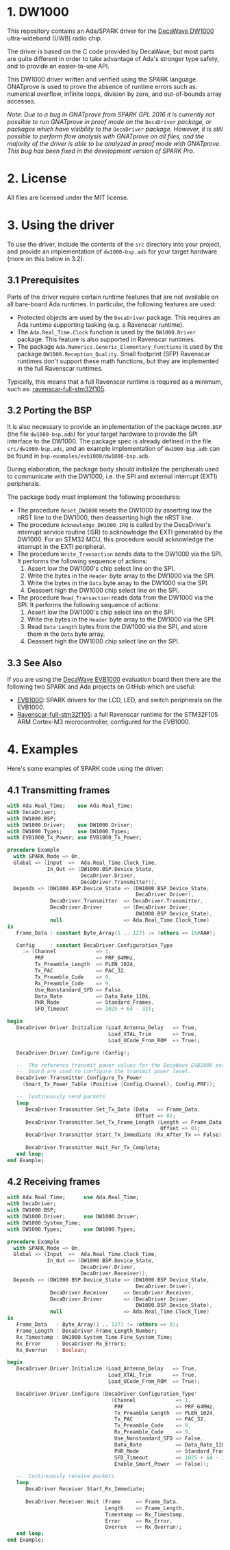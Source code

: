 # 1. DW1000

This repository contains an Ada/SPARK driver for the 
[DecaWave DW1000](http://www.decawave.com/products/dw1000)
ultra-wideband (UWB) radio chip.

The driver is based on the C code provided by DecaWave, but most parts are
quite different in order to take advantage of Ada's stronger type safety, and
to provide an easier-to-use API.

This DW1000 driver written and verified using the SPARK language. GNATprove is 
used to prove the absence of runtime errors such as: numerical overflow,
infinite loops, division by zero, and out-of-bounds array accesses.

_Note: Due to a bug in GNATprove from SPARK GPL 2016 it is currently not possible to run GNATprove in proof mode on the_ ``DecaDriver`` _package, or packages which have visibility to the_ ``DecaDriver`` _package. However, it is still possible to perform flow analysis with GNATprove on all files, and the majority of the driver is able to be analyzed in proof mode with GNATprove. This bug has been fixed in the development version of SPARK Pro._

# 2. License

All files are licensed under the MIT license.

# 3. Using the driver

To use the driver, include the contents of the ``src`` directory into your
project, and provide an implementation of ``dw1000-bsp.adb`` for your target
hardware (more on this below in 3.2).

## 3.1 Prerequisites

Parts of the driver require certain runtime features that are not available on all
bare-board Ada runtimes. In particular, the following features are used:
  * Protected objects are used by the ``DecaDriver`` package. This requires
    an Ada runtime supporting tasking (e.g. a Ravenscar runtime).
  * The ``Ada.Real_Time.Clock`` function is used by the ``DW1000.Driver``
    package. This feature is also supported in Ravenscar runtimes.
  * The package ``Ada.Numerics.Generic_Elementary_Functions`` is used by the
    package ``DW1000.Reception_Quality``. Small footprint (SFP) Ravenscar 
    runtimes don't support these math functions, but they are implemented in
    the full Ravenscar runtimes.

Typically, this means that a full Ravenscar runtime is required as a minimum,
such as: [ravenscar-full-stm32f105](https://github.com/damaki/ravenscar-full-stm32f105).

## 3.2 Porting the BSP

It is also necessary to provide an implementation of the package ``DW1000.BSP``
(the file ``dw1000-bsp.adb``) for your target hardware to provide the SPI
interface to the DW1000. The package spec is already defined in the file
``src/dw1000-bsp.ads``, and an example implementation of ``dw1000-bsp.adb`` can
be found in ``bsp-examples/evb1000/dw1000-bsp.adb``.

During elaboration, the package body should initialize the peripherals used
to communicate with the DW1000, i.e. the SPI and external interrupt (EXTI) 
peripherals. 

The package body must implement the following procedures:
  * The procedure ``Reset_DW1000`` resets the DW1000 by asserting low the nRST
    line to the DW1000, then deasserting high the nRST line.
  * The procedure ``Acknowledge_DW1000_IRQ`` is called by the DecaDriver's
    interrupt service routine (ISR) to acknowledge the EXTI generated by the
    DW1000. For an STM32 MCU, this procedure would acknowledge the interrupt
    in the EXTI peripheral.
  * The procedure ``Write_Transaction`` sends data to the DW1000 via the SPI.
    It performs the following sequence of actions:
    1. Assert low the DW1000's chip select line on the SPI.
    2. Write the bytes in the ``Header`` byte array to the DW1000 via the SPI.
    3. Write the bytes in the ``Data`` byte array to the DW1000 via the SPI.
    4. Deassert high the DW1000 chip select line on the SPI.
  * The procedure ``Read_Transaction`` reads data from the DW1000 via the SPI.
    It performs the following sequence of actions:
    1. Assert low the DW1000's chip select line on the SPI.
    2. Write the bytes in the ``Header`` byte array to the DW1000 via the SPI.
    3. Read ``Data'Length`` bytes from the DW1000 via the SPI, and store them
       in the ``Data`` byte array.
    4. Deassert high the DW1000 chip select line on the SPI.

## 3.3 See Also

If you are using the [DecaWave EVB1000](http://www.decawave.com/products/evk1000-evaluation-kit) 
evaluation board then there are the following two SPARK and Ada projects on 
GitHub which are useful:
  * [EVB1000](https://github.com/damaki/EVB1000): SPARK drivers for the LCD, LED,
    and switch peripherals on the EVB1000. 
  * [Ravenscar-full-stm32f105](https://github.com/damaki/ravenscar-full-stm32f105):
    a full Ravenscar runtime for the STM32F105 ARM Cortex-M3 microcontroller,
    configured for the EVB1000.

# 4. Examples

Here's some examples of SPARK code using the driver:

## 4.1 Transmitting frames

```Ada
with Ada.Real_Time;    use Ada.Real_Time;
with DecaDriver;
with DW1000.BSP;
with DW1000.Driver;    use DW1000.Driver;
with DW1000.Types;     use DW1000.Types;
with EVB1000_Tx_Power; use EVB1000_Tx_Power;

procedure Example
  with SPARK_Mode => On,
  Global => (Input  =>  Ada.Real_Time.Clock_Time,
             In_Out => (DW1000.BSP.Device_State,
                        DecaDriver.Driver,
                        DecaDriver.Transmitter)),
  Depends => (DW1000.BSP.Device_State => (DW1000.BSP.Device_State,
                                          DecaDriver.Driver),
              DecaDriver.Transmitter  => DecaDriver.Transmitter,
              DecaDriver.Driver       => (DecaDriver.Driver,
                                          DW1000.BSP.Device_State),
              null                    => Ada.Real_Time.Clock_Time)
is
   Frame_Data : constant Byte_Array(1 .. 127) := (others => 16#AA#);

   Config     : constant DecaDriver.Configuration_Type
     := (Channel             => 1,
         PRF                 => PRF_64MHz,
         Tx_Preamble_Length  => PLEN_1024,
         Tx_PAC              => PAC_32,
         Tx_Preamble_Code    => 9,
         Rx_Preamble_Code    => 9,
         Use_Nonstandard_SFD => False,
         Data_Rate           => Data_Rate_110k,
         PHR_Mode            => Standard_Frames,
         SFD_Timeout         => 1025 + 64 - 32);

begin
   DecaDriver.Driver.Initialize (Load_Antenna_Delay   => True,
                                 Load_XTAL_Trim       => True,
                                 Load_UCode_From_ROM  => True);

   DecaDriver.Driver.Configure (Config);

   --  The reference transmit power values for the DecaWave EVB1000 evalulation
   --  board are used to configure the transmit power level.
   DecaDriver.Transmitter.Configure_Tx_Power
     (Smart_Tx_Power_Table (Positive (Config.Channel), Config.PRF));

   --  Continuously send packets
   loop
      DecaDriver.Transmitter.Set_Tx_Data (Data   => Frame_Data,
                                          Offset => 0);
      DecaDriver.Transmitter.Set_Tx_Frame_Length (Length => Frame_Data'Length,
                                                  Offset => 0);
      DecaDriver.Transmitter.Start_Tx_Immediate (Rx_After_Tx => False);
      
      DecaDriver.Transmitter.Wait_For_Tx_Complete;
   end loop;
end Example;
```

## 4.2 Receiving frames

```Ada
with Ada.Real_Time;      use Ada.Real_Time;
with DecaDriver;
with DW1000.BSP;
with DW1000.Driver;      use DW1000.Driver;
with DW1000.System_Time;
with DW1000.Types;       use DW1000.Types;

procedure Example
  with SPARK_Mode => On,
  Global => (Input  =>  Ada.Real_Time.Clock_Time,
             In_Out => (DW1000.BSP.Device_State,
                        DecaDriver.Driver,
                        DecaDriver.Receiver)),
  Depends => (DW1000.BSP.Device_State => (DW1000.BSP.Device_State,
                                          DecaDriver.Driver),
              DecaDriver.Receiver     => DecaDriver.Receiver,
              DecaDriver.Driver       => (DecaDriver.Driver,
                                          DW1000.BSP.Device_State),
              null                    => Ada.Real_Time.Clock_Time)
is
   Frame_Data   : Byte_Array(1 .. 127) := (others => 0);
   Frame_Length : DecaDriver.Frame_Length_Number;
   Rx_Timestamp : DW1000.System_Time.Fine_System_Time;
   Rx_Error     : DecaDriver.Rx_Errors;
   Rx_Overrun   : Boolean;

begin
   DecaDriver.Driver.Initialize (Load_Antenna_Delay   => True,
                                 Load_XTAL_Trim       => True,
                                 Load_UCode_From_ROM  => True);

   DecaDriver.Driver.Configure (DecaDriver.Configuration_Type'
                                  (Channel             => 1,
                                   PRF                 => PRF_64MHz,
                                   Tx_Preamble_Length  => PLEN_1024,
                                   Tx_PAC              => PAC_32,
                                   Tx_Preamble_Code    => 9,
                                   Rx_Preamble_Code    => 9,
                                   Use_Nonstandard_SFD => False,
                                   Data_Rate           => Data_Rate_110k,
                                   PHR_Mode            => Standard_Frames,
                                   SFD_Timeout         => 1025 + 64 - 32,
                                   Enable_Smart_Power  => False));

   --  Continuously receive packets
   loop
      DecaDriver.Receiver.Start_Rx_Immediate;
      
      DecaDriver.Receiver.Wait (Frame     => Frame_Data,
                                Length    => Frame_Length,
                                Timestamp => Rx_Timestamp,
                                Error     => Rx_Error,
                                Overrun   => Rx_Overrun);
   end loop;
end Example;
```
